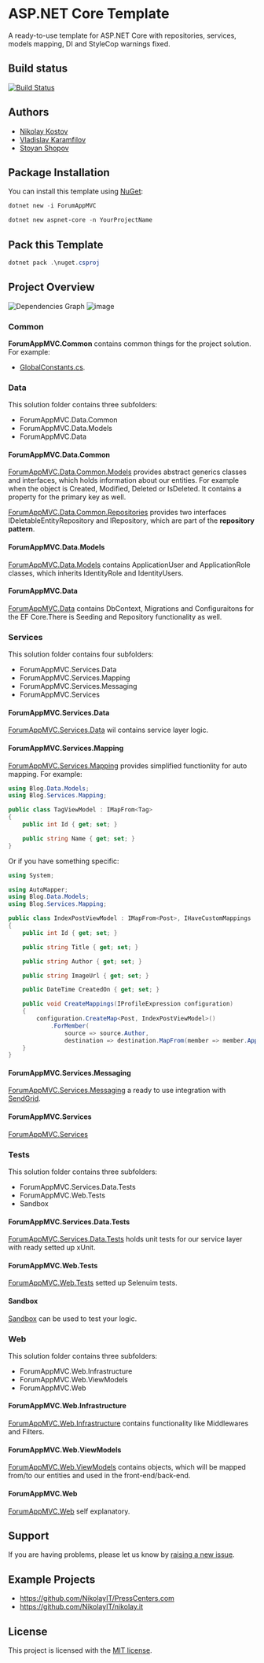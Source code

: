 ﻿# ASP.NET Core Template

A ready-to-use template for ASP.NET Core with repositories, services, models mapping, DI and StyleCop warnings fixed.

## Build status

[![Build Status](https://nikolayit.visualstudio.com/ForumAppMVC/_apis/build/status/NikolayIT.ASP.NET-Core-Template?branchName=master)](https://nikolayit.visualstudio.com/ForumAppMVC/_build/latest?definitionId=15&branchName=master)

## Authors

- [Nikolay Kostov](https://github.com/NikolayIT)
- [Vladislav Karamfilov](https://github.com/vladislav-karamfilov)
- [Stoyan Shopov](https://github.com/StoyanShopov)

## Package Installation

You can install this template using [NuGet](https://www.nuget.org/packages/ForumAppMVC):

```powershell
dotnet new -i ForumAppMVC
```

```powershell
dotnet new aspnet-core -n YourProjectName
```

## Pack this Template

```powershell
dotnet pack .\nuget.csproj
```

## Project Overview

![Dependencies Graph](https://user-images.githubusercontent.com/25417032/97107966-0e5fc500-16d3-11eb-9b9c-c73012ff97ac.png)
![image](https://user-images.githubusercontent.com/25417032/97108063-9fcf3700-16d3-11eb-8225-32eac21c4542.png)

### Common

**ForumAppMVC.Common** contains common things for the project solution. For example:

- [GlobalConstants.cs](https://github.com/NikolayIT/ASP.NET-Core-Template/blob/master/src/ForumAppMVC.Common/GlobalConstants.cs).

### Data

This solution folder contains three subfolders:

- ForumAppMVC.Data.Common
- ForumAppMVC.Data.Models
- ForumAppMVC.Data

#### ForumAppMVC.Data.Common

[ForumAppMVC.Data.Common.Models](https://github.com/NikolayIT/ASP.NET-Core-Template/tree/master/src/Data/ForumAppMVC.Data.Common/Models) provides abstract generics classes and interfaces, which holds information about our entities. For example when the object is Created, Modified, Deleted or IsDeleted. It contains a property for the primary key as well.

[ForumAppMVC.Data.Common.Repositories](https://github.com/NikolayIT/ASP.NET-Core-Template/tree/master/src/Data/ForumAppMVC.Data.Common/Repositories) provides two interfaces IDeletableEntityRepository and IRepository, which are part of the **repository pattern**.

#### ForumAppMVC.Data.Models

[ForumAppMVC.Data.Models](https://github.com/NikolayIT/ASP.NET-Core-Template/tree/master/src/Data/ForumAppMVC.Data.Models) contains ApplicationUser and ApplicationRole classes, which inherits IdentityRole and IdentityUsers.

#### ForumAppMVC.Data

[ForumAppMVC.Data](https://github.com/NikolayIT/ASP.NET-Core-Template/tree/master/src/Data/ForumAppMVC.Data) contains DbContext, Migrations and Configuraitons for the EF Core.There is Seeding and Repository functionality as well.

### Services

This solution folder contains four subfolders:

- ForumAppMVC.Services.Data
- ForumAppMVC.Services.Mapping
- ForumAppMVC.Services.Messaging
- ForumAppMVC.Services

#### ForumAppMVC.Services.Data

[ForumAppMVC.Services.Data](https://github.com/NikolayIT/ASP.NET-Core-Template/tree/master/src/Services/ForumAppMVC.Services.Data) wil contains service layer logic.

#### ForumAppMVC.Services.Mapping

[ForumAppMVC.Services.Mapping](https://github.com/NikolayIT/ASP.NET-Core-Template/tree/master/src/Services/ForumAppMVC.Services.Mapping) provides simplified functionlity for auto mapping. For example:

```csharp
using Blog.Data.Models;
using Blog.Services.Mapping;

public class TagViewModel : IMapFrom<Tag>
{
    public int Id { get; set; }

    public string Name { get; set; }
}
```

Or if you have something specific:

```csharp
using System;

using AutoMapper;
using Blog.Data.Models;
using Blog.Services.Mapping;

public class IndexPostViewModel : IMapFrom<Post>, IHaveCustomMappings
{
    public int Id { get; set; }

    public string Title { get; set; }

    public string Author { get; set; }

    public string ImageUrl { get; set; }

    public DateTime CreatedOn { get; set; }

    public void CreateMappings(IProfileExpression configuration)
    {
        configuration.CreateMap<Post, IndexPostViewModel>()
            .ForMember(
                source => source.Author,
                destination => destination.MapFrom(member => member.ApplicationUser.UserName));
    }
}

```

#### ForumAppMVC.Services.Messaging

[ForumAppMVC.Services.Messaging](https://github.com/NikolayIT/ASP.NET-Core-Template/tree/master/src/Services/ForumAppMVC.Services.Messaging) a ready to use integration with [SendGrid](https://sendgrid.com/).

#### ForumAppMVC.Services

[ForumAppMVC.Services](https://github.com/NikolayIT/ASP.NET-Core-Template/tree/master/src/Services/ForumAppMVC.Services)

### Tests

This solution folder contains three subfolders:

- ForumAppMVC.Services.Data.Tests
- ForumAppMVC.Web.Tests
- Sandbox

#### ForumAppMVC.Services.Data.Tests

[ForumAppMVC.Services.Data.Tests](https://github.com/NikolayIT/ASP.NET-Core-Template/tree/master/src/Tests/ForumAppMVC.Services.Data.Tests) holds unit tests for our service layer with ready setted up xUnit.

#### ForumAppMVC.Web.Tests

[ForumAppMVC.Web.Tests](https://github.com/NikolayIT/ASP.NET-Core-Template/tree/master/src/Tests/ForumAppMVC.Web.Tests) setted up Selenuim tests.

#### Sandbox

[Sandbox](https://github.com/NikolayIT/ASP.NET-Core-Template/tree/master/src/Tests/Sandbox) can be used to test your logic.

### Web

This solution folder contains three subfolders:

- ForumAppMVC.Web.Infrastructure
- ForumAppMVC.Web.ViewModels
- ForumAppMVC.Web

#### ForumAppMVC.Web.Infrastructure

[ForumAppMVC.Web.Infrastructure](https://github.com/NikolayIT/ASP.NET-Core-Template/tree/master/src/Web/ForumAppMVC.Web.Infrastructure) contains functionality like Middlewares and Filters.

#### ForumAppMVC.Web.ViewModels

[ForumAppMVC.Web.ViewModels](https://github.com/NikolayIT/ASP.NET-Core-Template/tree/master/src/Web/ForumAppMVC.Web.ViewModels) contains objects, which will be mapped from/to our entities and used in the front-end/back-end.

#### ForumAppMVC.Web

[ForumAppMVC.Web](https://github.com/NikolayIT/ASP.NET-Core-Template/tree/master/src/Web/ForumAppMVC.Web) self explanatory.

## Support

If you are having problems, please let us know by [raising a new issue](https://github.com/NikolayIT/ASP.NET-Core-Template/issues).

## Example Projects

- <https://github.com/NikolayIT/PressCenters.com>
- <https://github.com/NikolayIT/nikolay.it>

## License

This project is licensed with the [MIT license](LICENSE).
